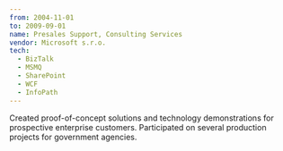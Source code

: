 ```yaml
---
from: 2004-11-01
to: 2009-09-01
name: Presales Support, Consulting Services
vendor: Microsoft s.r.o.
tech:
  - BizTalk
  - MSMQ
  - SharePoint
  - WCF
  - InfoPath
---
```

Created proof-of-concept solutions and technology demonstrations for prospective
enterprise customers. Participated on several production projects for
government agencies.
